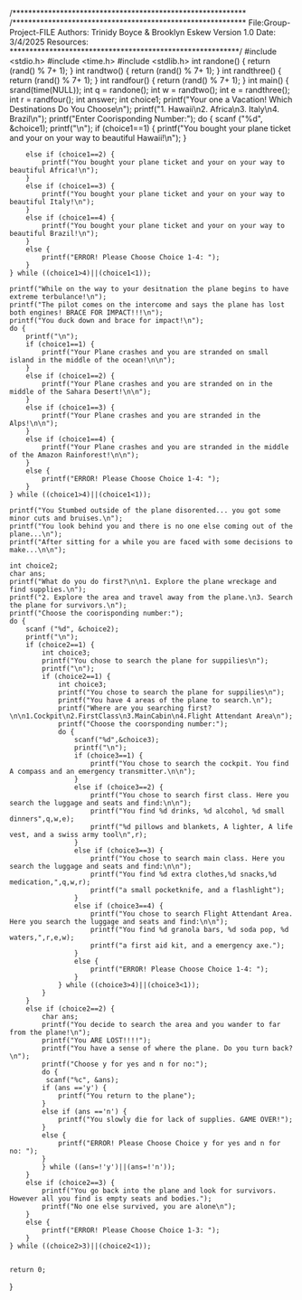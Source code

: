 /***********************************************************
/***********************************************************
File:Group-Project-FILE Authors:
Trinidy Boyce & Brooklyn Eskew
Version 1.0 Date: 3/4/2025
Resources:
**********************************************************/
#include <stdio.h>
#include <time.h>
#include <stdlib.h>
int randone() {
    return (rand() % 7+ 1);
}
int randtwo() {
    return (rand() % 7+ 1);
}
int randthree() {
    return (rand() % 7+ 1);
}
int randfour() {
    return (rand() % 7+ 1);
}
int main() {
    srand(time(NULL));
    int q = randone();
    int w = randtwo();
    int e = randthree();
    int r = randfour();
    int answer;
	int choice1;
	printf("Your one a Vacation! Which Destinations Do You Choose\n");
	printf("1. Hawaii\n2. Africa\n3. Italy\n4. Brazil\n");
	printf("Enter Coorisponding Number:");
	do {
		scanf ("%d", &choice1);
		printf("\n");
		if (choice1==1) {
			printf("You bought your plane ticket and your on your way to beautiful Hawaii!\n");
		}

		else if (choice1==2) {
			printf("You bought your plane ticket and your on your way to beautiful Africa!\n");
		}
		else if (choice1==3) {
			printf("You bought your plane ticket and your on your way to beautiful Italy!\n");
		}
		else if (choice1==4) {
			printf("You bought your plane ticket and your on your way to beautiful Brazil!\n");
		}
		else {
			printf("ERROR! Please Choose Choice 1-4: ");
		}
	} while ((choice1>4)||(choice1<1));

	printf("While on the way to your desitnation the plane begins to have extreme terbulance!\n");
	printf("The pilot comes on the intercome and says the plane has lost both engines! BRACE FOR IMPACT!!!\n");
	printf("You duck down and brace for impact!\n");
	do {
		printf("\n");
		if (choice1==1) {
			printf("Your Plane crashes and you are stranded on small island in the middle of the ocean!\n\n");
		}
		else if (choice1==2) {
			printf("Your Plane crashes and you are stranded on in the middle of the Sahara Desert!\n\n");
		}
		else if (choice1==3) {
			printf("Your Plane crashes and you are stranded in the Alps!\n\n");
		}
		else if (choice1==4) {
			printf("Your Plane crashes and you are stranded in the middle of the Amazon Rainforest!\n\n");
		}
		else {
			printf("ERROR! Please Choose Choice 1-4: ");
		}
	} while ((choice1>4)||(choice1<1));

	printf("You Stumbed outside of the plane disorented... you got some minor cuts and bruises.\n");
	printf("You look behind you and there is no one else coming out of the plane...\n");
	printf("After sitting for a while you are faced with some decisions to make...\n\n");

	int choice2;
	char ans;
	printf("What do you do first?\n\n1. Explore the plane wreckage and find supplies.\n");
	printf("2. Explore the area and travel away from the plane.\n3. Search the plane for survivors.\n");
	printf("Choose the coorisponding number:");
	do {
		scanf ("%d", &choice2);
		printf("\n");
		if (choice2==1) {
			int choice3;
			printf("You chose to search the plane for suppilies\n");
			printf("\n");
			if (choice2==1) {
				int choice3;
				printf("You chose to search the plane for suppilies\n");
				printf("You have 4 areas of the plane to search.\n");
				printf("Where are you searching first?\n\n1.Cockpit\n2.FirstClass\n3.MainCabin\n4.Flight Attendant Area\n");
				printf("Choose the coorsponding number:");
				do {
					scanf("%d",&choice3);
					printf("\n");
					if (choice3==1) {
						printf("You chose to search the cockpit. You find A compass and an emergency transmitter.\n\n");
					}
					else if (choice3==2) {
						printf("You chose to search first class. Here you search the luggage and seats and find:\n\n");
						printf("You find %d drinks, %d alcohol, %d small dinners",q,w,e);
						printf("%d pillows and blankets, A lighter, A life vest, and a swiss army tool\n",r);
					}
					else if (choice3==3) {
						printf("You chose to search main class. Here you search the luggage and seats and find:\n\n");
						printf("You find %d extra clothes,%d snacks,%d medication,",q,w,r);
						printf("a small pocketknife, and a flashlight");
					}
					else if (choice3==4) {
						printf("You chose to search Flight Attendant Area. Here you search the luggage and seats and find:\n\n");
						printf("You find %d granola bars, %d soda pop, %d waters,",r,e,w);
						printf("a first aid kit, and a emergency axe.");
					}
					else {
						printf("ERROR! Please Choose Choice 1-4: ");
					}
				} while ((choice3>4)||(choice3<1));
			}
		}
		else if (choice2==2) {
		    char ans;
			printf("You decide to search the area and you wander to far from the plane!\n");
			printf("You ARE LOST!!!!");
			printf("You have a sense of where the plane. Do you turn back?\n");
			printf("Choose y for yes and n for no:");
			do {
		     scanf("%c", &ans); 
			if (ans =='y') {
			    printf("You return to the plane");
			}
			else if (ans =='n') {
			    printf("You slowly die for lack of supplies. GAME OVER!");
			}
			else {
			    printf("ERROR! Please Choose Choice y for yes and n for no: ");
			}
			} while ((ans=!'y')||(ans=!'n'));
		}
		else if (choice2==3) {
			printf("You go back into the plane and look for survivors. However all you find is empty seats and bodies.");
			printf("No one else survived, you are alone\n");
		}
		else {
			printf("ERROR! Please Choose Choice 1-3: ");
		}
	} while ((choice2>3)||(choice2<1));

	
	return 0;
}
